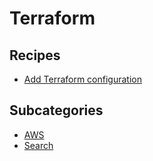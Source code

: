 # Terraform

## Recipes

* [Add Terraform configuration](/reference/recipes/terraform/addconfiguration)

## Subcategories

* [AWS](/reference/recipes/terraform/aws)
* [Search](/reference/recipes/terraform/search)



